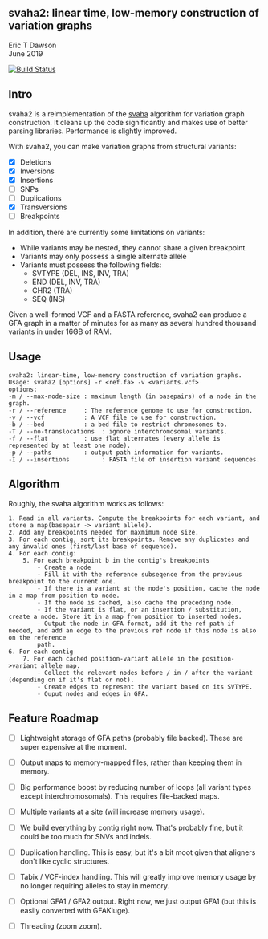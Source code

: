 svaha2: linear time, low-memory construction of variation graphs
----------------------------------------------------------------
Eric T Dawson  
June 2019  


[![Build Status](https://dev.azure.com/ericco92/ericco92/_apis/build/status/edawson.svaha2?branchName=master)](https://dev.azure.com/ericco92/ericco92/_build/latest?definitionId=1&branchName=master)

## Intro
svaha2 is a reimplementation of the [svaha](https://github.com/edawson/svaha) algorithm for
variation graph construction. It cleans up the code significantly and makes use of better parsing
libraries. Performance is slightly improved.


With svaha2, you can make variation graphs from structural variants:  
- [x] Deletions  
- [x] Inversions  
- [x] Insertions  
- [ ] SNPs  
- [ ] Duplications  
- [x] Transversions  
- [ ] Breakpoints  

In addition, there are currently some limitations on variants:

- While variants may be nested, they cannot share a given breakpoint.  
- Variants may only possess a single alternate allele  
- Variants must possess the following fields:  
  - SVTYPE (DEL, INS, INV, TRA)
  - END (DEL, INV, TRA)  
  - CHR2 (TRA)  
  - SEQ (INS)  

Given a well-formed VCF and a FASTA reference, svaha2 can produce a GFA graph in a matter of minutes for as many as several hundred thousand variants in under 16GB of RAM.

## Usage
```
svaha2: linear-time, low-memory construction of variation graphs.
Usage: svaha2 [options] -r <ref.fa> -v <variants.vcf>
options:
-m / --max-node-size : maximum length (in basepairs) of a node in the graph.
-r / --reference     : The reference genome to use for construction.
-v / --vcf           : A VCF file to use for construction.
-b / --bed           : a bed file to restrict chromosomes to.
-T / --no-translocations  : ignore interchromosomal variants.
-f / --flat          : use flat alternates (every allele is represented by at least one node).
-p / --paths         : output path information for variants.
-I / --insertions         : FASTA file of insertion variant sequences.
```

## Algorithm

Roughly, the svaha algorithm works as follows:
```
1. Read in all variants. Compute the breakpoints for each variant, and store a map(basepair -> variant allele).
2. Add any breakpoints needed for maxmimum node size.
3. For each contig, sort its breakpoints. Remove any duplicates and any invalid ones (first/last base of sequence).
4. For each contig:
    5. For each breakpoint b in the contig's breakpoints  
        - Create a node
        - Fill it with the reference subseqence from the previous breakpoint to the current one.
        - If there is a variant at the node's position, cache the node in a map from position to node.
        - If the node is cached, also cache the preceding node.
        - If the variant is flat, or an insertion / substitution, create a node. Store it in a map from position to inserted nodes.  
        - Output the node in GFA format, add it the ref path if needed, and add an edge to the previous ref node if this node is also on the reference
        path.
6. For each contig  
    7. For each cached position-variant allele in the position->variant allele map. 
        - Collect the relevant nodes before / in / after the variant (depending on if it's flat or not).  
        - Create edges to represent the variant based on its SVTYPE.  
        - Ouput nodes and edges in GFA.  

```
## Feature Roadmap

- [ ] Lightweight storage of GFA paths (probably file backed). These are super expensive at the moment.
- [ ] Output maps to memory-mapped files, rather than keeping them in memory.  
- [ ] Big performance boost by reducing number of loops (all variant types except interchromosomals). This requires file-backed maps.
- [ ] Multiple variants at a site (will increase memory usage).  
- [ ] We build everything by contig right now. That's probably fine, but it could be too much for SNVs and indels.  
- [ ] Duplication handling. This is easy, but it's a bit moot given that aligners don't like cyclic structures.  
- [ ] Tabix / VCF-index handling. This will greatly improve memory usage by no longer requiring alleles to stay in memory.  
- [ ] Optional GFA1 / GFA2 output. Right now, we just output GFA1 (but this is easily converted with GFAKluge).  
- [ ] Threading (zoom zoom).  

